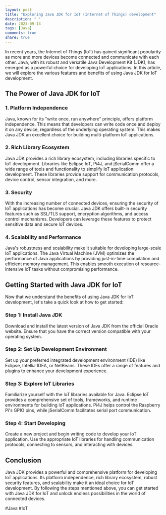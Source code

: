 ```yaml
---
layout: post
title: "Exploring Java JDK for IoT (Internet of Things) development"
description: " "
date: 2023-09-13
tags: [Java]
comments: true
share: true
---
```


In recent years, the Internet of Things (IoT) has gained significant popularity as more and more devices become connected and communicate with each other. Java, with its robust and versatile Java Development Kit (JDK), has emerged as a powerful choice for developing IoT applications. In this article, we will explore the various features and benefits of using Java JDK for IoT development.

## The Power of Java JDK for IoT

### 1. Platform Independence
Java, known for its "write once, run anywhere" principle, offers platform independence. This means that developers can write code once and deploy it on any device, regardless of the underlying operating system. This makes Java JDK an excellent choice for building multi-platform IoT applications.

### 2. Rich Library Ecosystem
Java JDK provides a rich library ecosystem, including libraries specific to IoT development. Libraries like Eclipse IoT, Pi4J, and jSerialComm offer a wide range of tools and functionality to simplify IoT application development. These libraries provide support for communication protocols, device control, sensor integration, and more.

### 3. Security
With the increasing number of connected devices, ensuring the security of IoT applications has become crucial. Java JDK offers built-in security features such as SSL/TLS support, encryption algorithms, and access control mechanisms. Developers can leverage these features to protect sensitive data and secure IoT devices.

### 4. Scalability and Performance
Java's robustness and scalability make it suitable for developing large-scale IoT applications. The Java Virtual Machine (JVM) optimizes the performance of Java applications by providing just-in-time compilation and efficient memory management. This enables smooth execution of resource-intensive IoT tasks without compromising performance.

## Getting Started with Java JDK for IoT

Now that we understand the benefits of using Java JDK for IoT development, let's take a quick look at how to get started:

### Step 1: Install Java JDK
Download and install the latest version of Java JDK from the official Oracle website. Ensure that you have the correct version compatible with your operating system.

### Step 2: Set Up Development Environment
Set up your preferred integrated development environment (IDE) like Eclipse, IntelliJ IDEA, or NetBeans. These IDEs offer a range of features and plugins to enhance your development experience.

### Step 3: Explore IoT Libraries
Familiarize yourself with the IoT libraries available for Java. Eclipse IoT provides a comprehensive set of tools, frameworks, and runtime environments for building IoT applications. Pi4J helps control the Raspberry Pi's GPIO pins, while jSerialComm facilitates serial port communication.

### Step 4: Start Developing
Create a new project and begin writing code to develop your IoT application. Use the appropriate IoT libraries for handling communication protocols, connecting to sensors, and interacting with devices.

## Conclusion

Java JDK provides a powerful and comprehensive platform for developing IoT applications. Its platform independence, rich library ecosystem, robust security features, and scalability make it an ideal choice for IoT development. By following the steps mentioned above, you can get started with Java JDK for IoT and unlock endless possibilities in the world of connected devices.

#Java #IoT